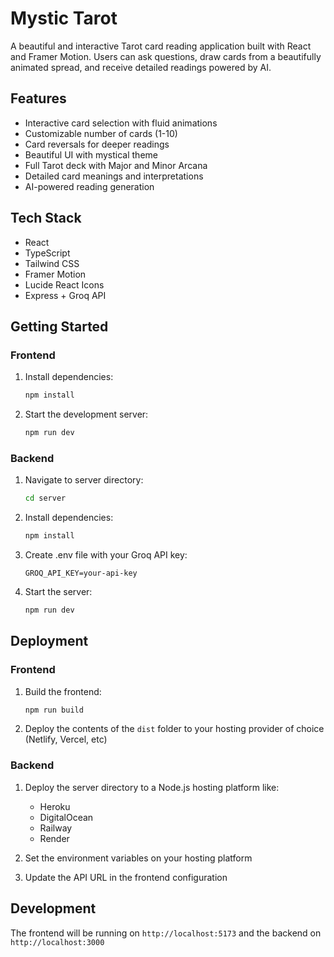 # Mystic Tarot

A beautiful and interactive Tarot card reading application built with React and Framer Motion. Users can ask questions, draw cards from a beautifully animated spread, and receive detailed readings powered by AI.

## Features

- Interactive card selection with fluid animations
- Customizable number of cards (1-10)
- Card reversals for deeper readings
- Beautiful UI with mystical theme
- Full Tarot deck with Major and Minor Arcana
- Detailed card meanings and interpretations
- AI-powered reading generation

## Tech Stack

- React
- TypeScript
- Tailwind CSS
- Framer Motion
- Lucide React Icons
- Express + Groq API

## Getting Started

### Frontend

1. Install dependencies:
   ```bash
   npm install
   ```

2. Start the development server:
   ```bash
   npm run dev
   ```

### Backend

1. Navigate to server directory:
   ```bash
   cd server
   ```

2. Install dependencies:
   ```bash
   npm install
   ```

3. Create .env file with your Groq API key:
   ```
   GROQ_API_KEY=your-api-key
   ```

4. Start the server:
   ```bash
   npm run dev
   ```

## Deployment

### Frontend
1. Build the frontend:
   ```bash
   npm run build
   ```

2. Deploy the contents of the `dist` folder to your hosting provider of choice (Netlify, Vercel, etc)

### Backend
1. Deploy the server directory to a Node.js hosting platform like:
   - Heroku
   - DigitalOcean
   - Railway
   - Render

2. Set the environment variables on your hosting platform
3. Update the API URL in the frontend configuration

## Development

The frontend will be running on `http://localhost:5173` and the backend on `http://localhost:3000`
```
